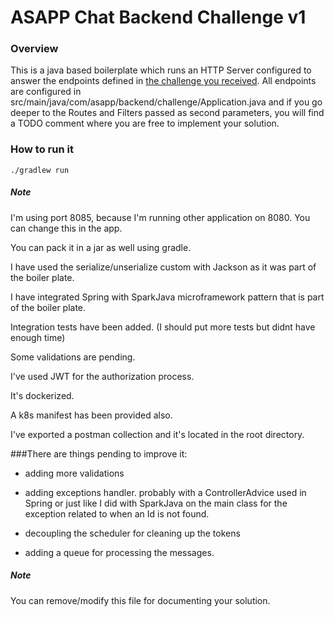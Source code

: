 # ASAPP Chat Backend Challenge v1
### Overview
This is a java based boilerplate which runs an HTTP Server configured to answer the endpoints defined in 
[the challenge you received](https://backend-challenge.asapp.engineering/).
All endpoints are configured in src/main/java/com/asapp/backend/challenge/Application.java and if you go deeper to the
Routes and Filters passed as second parameters, you will find a TODO comment where you are free to implement your solution.

### How to run it
```
./gradlew run
```
##### Note

I'm using port 8085, because I'm running other application on 8080. You can change this in the app.

You can pack it in a jar as well using gradle.

I have used the serialize/unserialize custom with Jackson as it was part of the boiler plate.

I have integrated Spring with SparkJava microframework pattern that is part of the boiler plate.

Integration tests have been added. (I should put more tests but didnt have enough time)

Some validations are pending.

I've used JWT for the authorization process.

It's dockerized.

A k8s manifest has been provided also.

I've exported a postman collection and it's located in the root directory.

###There are things pending to improve it:

- adding more validations

- adding exceptions handler. probably with a ControllerAdvice used in Spring or just like I did with SparkJava on the main class for the exception related to when an Id is not found.

- decoupling the scheduler for cleaning up the tokens 

- adding a queue for processing the messages.


##### Note
You can remove/modify this file for documenting your solution.


